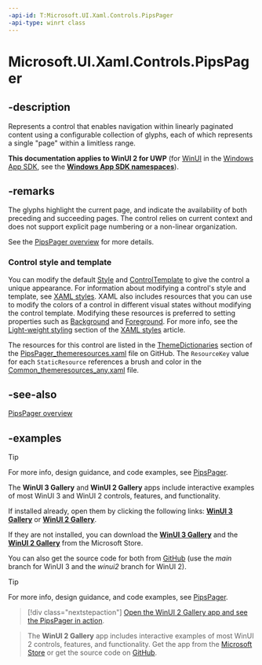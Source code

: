 ```yaml
---
-api-id: T:Microsoft.UI.Xaml.Controls.PipsPager
-api-type: winrt class
---
```


# Microsoft.UI.Xaml.Controls.PipsPager

<!--
public class PipsPager : Windows.UI.Xaml.Controls.Control
-->

## -description

Represents a control that enables navigation within linearly paginated content using a configurable collection of glyphs, each of which represents a single "page" within a limitless range.

**This documentation applies to WinUI 2 for UWP** (for [WinUI](/windows/apps/winui/winui3/) in the [Windows App SDK](/windows/apps/windows-app-sdk/), see the **[Windows App SDK namespaces](/windows/windows-app-sdk/api/winrt/)**).

## -remarks

The glyphs highlight the current page, and indicate the availability of both preceding and succeeding pages. The control relies on current context and does not support explicit page numbering or a non-linear organization.

See the [PipsPager overview](/windows/apps/design/controls/pipspager) for more details.

### Control style and template

You can modify the default [Style](/uwp/api/windows.ui.xaml.frameworkelement.style) and [ControlTemplate](/uwp/api/windows.ui.xaml.controls.controltemplate) to give the control a unique appearance. For information about modifying a control's style and template, see [XAML styles](/windows/apps/design/style/xaml-styles). XAML also includes resources that you can use to modify the colors of a control in different visual states without modifying the control template. Modifying these resources is preferred to setting properties such as [Background](/uwp/api/windows.ui.xaml.controls.control.background) and [Foreground](/uwp/api/windows.ui.xaml.controls.control.foreground). For more info, see the [Light-weight styling](/windows/apps/design/style/xaml-styles#lightweight-styling) section of the [XAML styles](/windows/apps/design/style/xaml-styles) article.

The resources for this control are listed in the [ThemeDictionaries](/windows/apps/design/style/xaml-theme-resources) section of the [PipsPager_themeresources.xaml](https://github.com/microsoft/microsoft-ui-xaml/blob/main/dev/PipsPager/PipsPager_themeresources.xaml) file on GitHub. The `ResourceKey` value for each `StaticResource` references a brush and color in the [Common_themeresources_any.xaml](https://github.com/microsoft/microsoft-ui-xaml/blob/main/dev/CommonStyles/Common_themeresources_any.xaml) file.

## -see-also

[PipsPager overview](/windows/apps/design/controls/pipspager)

## -examples

> [!TIP]
> For more info, design guidance, and code examples, see [PipsPager](/windows/apps/design/controls/pipspager).
>
> The **WinUI 3 Gallery** and **WinUI 2 Gallery** apps include interactive examples of most WinUI 3 and WinUI 2 controls, features, and functionality.
>
> If installed already, open them by clicking the following links: [**WinUI 3 Gallery**](winui3gallery:/item/PipsPager) or [**WinUI 2 Gallery**](winui2gallery:/item/PipsPager).
>
> If they are not installed, you can download the [**WinUI 3 Gallery**](https://www.microsoft.com/store/productId/9P3JFPWWDZRC) and the [**WinUI 2 Gallery**](https://www.microsoft.com/store/productId/9MSVH128X2ZT) from the Microsoft Store.
>
> You can also get the source code for both from [GitHub](https://github.com/Microsoft/WinUI-Gallery) (use the *main* branch for WinUI 3 and the *winui2* branch for WinUI 2).

> [!TIP]
> For more info, design guidance, and code examples, see [PipsPager](/windows/apps/design/controls/pipspager).

> [!div class="nextstepaction"]
> [Open the WinUI 2 Gallery app and see the PipsPager in action](winui2gallery:/item/PipsPager).

> The **WinUI 2 Gallery** app includes interactive examples of most WinUI 2 controls, features, and functionality. Get the app from the [Microsoft Store](https://www.microsoft.com/store/productId/9MSVH128X2ZT) or get the source code on [GitHub](https://github.com/Microsoft/WinUI-Gallery/tree/winui2).

